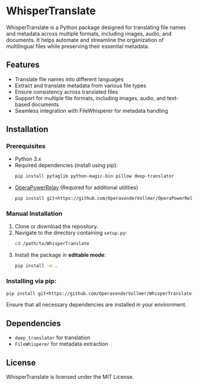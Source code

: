 # WhisperTranslate

WhisperTranslate is a Python package designed for translating file names and metadata across multiple formats, including images, audio, and documents. It helps automate and streamline the organization of multilingual files while preserving their essential metadata.

## Features

- Translate file names into different languages
- Extract and translate metadata from various file types
- Ensure consistency across translated files
- Support for multiple file formats, including images, audio, and text-based documents
- Seamless integration with FileWhisperer for metadata handling

## Installation

### Prerequisites

- Python 3.x
- Required dependencies (install using pip):
  ```sh
  pip install pytaglib python-magic-bin pillow deep-translator
  ```
- [OperaPowerRelay](https://github.com/OperavonderVollmer/OperaPowerRelay) (Required for additional utilities)
  ```sh
  pip install git+https://github.com/OperavonderVollmer/OperaPowerRelay.git@v1.1.2
  ```
  
### Manual Installation

1. Clone or download the repository.
2. Navigate to the directory containing `setup.py`:
   ```sh
   cd /path/to/WhisperTranslate
   ```
3. Install the package in **editable mode**:
   ```sh
   pip install -e .
   ```

### Installing via pip:

```sh
pip install git+https://github.com/OperavonderVollmer/WhisperTranslate.git@latest
```

Ensure that all necessary dependencies are installed in your environment.

## Dependencies

- `deep_translator` for translation
- `FileWhisperer` for metadata extraction

## License

WhisperTranslate is licensed under the MIT License.
